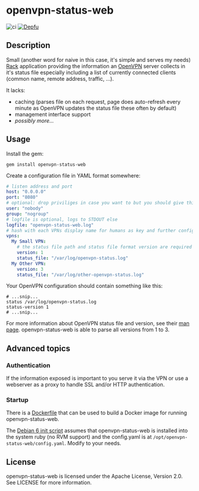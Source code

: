 # openvpn-status-web

![ci](https://github.com/cmur2/openvpn-status-web/workflows/ci/badge.svg) [![Depfu](https://badges.depfu.com/badges/c264e2f70f2a19c43f880ddcb4a12ba8/overview.svg)](https://depfu.com/github/cmur2/openvpn-status-web?project_id=6194)

## Description

Small (another word for naive in this case, it's simple and serves my needs) [Rack](http://rack.github.com/) application providing the information an [OpenVPN](http://openvpn.net/index.php/open-source.html) server collects in it's status file especially including a list of currently connected clients (common name, remote address, traffic, ...).

It lacks:

* caching (parses file on each request, page does auto-refresh every minute as OpenVPN updates the status file these often by default)
* management interface support
* *possibly more...*

## Usage

Install the gem:

	gem install openvpn-status-web

Create a configuration file in YAML format somewhere:

```yaml
# listen address and port
host: "0.0.0.0"
port: "8080"
# optional: drop priviliges in case you want to but you should give this user at least read access on the log files
user: "nobody"
group: "nogroup"
# logfile is optional, logs to STDOUT else
logfile: "openvpn-status-web.log"
# hash with each VPNs display name for humans as key and further config as value
vpns:
  My Small VPN:
    # the status file path and status file format version are required
    version: 1
    status_file: "/var/log/openvpn-status.log"
  My Other VPN:
    version: 3
    status_file: "/var/log/other-openvpn-status.log"
```

Your OpenVPN configuration should contain something like this:

```
# ...snip...
status /var/log/openvpn-status.log
status-version 1
# ...snip...
```

For more information about OpenVPN status file and version, see their [man page](https://community.openvpn.net/openvpn/wiki/Openvpn23ManPage). openvpn-status-web is able to parse all versions from 1 to 3.

## Advanced topics

### Authentication

If the information exposed is important to you serve it via the VPN or use a webserver as a proxy to handle SSL and/or HTTP authentication.

### Startup

There is a [Dockerfile](docs/Dockerfile) that can be used to build a Docker image for running openvpn-status-web.

The [Debian 6 init script](docs/debian-init-openvpn-status-web) assumes that openvpn-status-web is installed into the system ruby (no RVM support) and the config.yaml is at `/opt/openvpn-status-web/config.yaml`. Modify to your needs.

## License

openvpn-status-web is licensed under the Apache License, Version 2.0. See LICENSE for more information.
